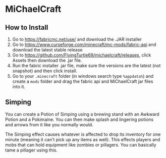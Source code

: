 # MiChaelCraft

## How to Install
1. Go to https://fabricmc.net/use/ and download the .JAR installer
2. Go to https://www.curseforge.com/minecraft/mc-mods/fabric-api and download the latest stable release
3. Go to https://github.com/FlyingTurtle69/michaelcraft/releases, click Assets then download the .jar file. 
4. Run the fabric installer .jar file, make sure the versions are the latest (not snapshot) and then click install.
5. Go to your `.minecraft` folder (in windows search type  `%appdata%`) and create a `mods` folder and drag the fabric api and MiChaelCraft jar files into it.

## Simping
You can create a Potion of Simping using a brewing stand with an Awkward Potion and a Pokimaine. You can then make splash and lingering potions and arrows from it like you normally would.

The Simping effect causes whatever is affected to drop its inventory for one minute (meaning it can't pick up any items as well). This effects players and mobs that can hold equipment like zombies or pillagers. You can basically tame a pillager using this.  
